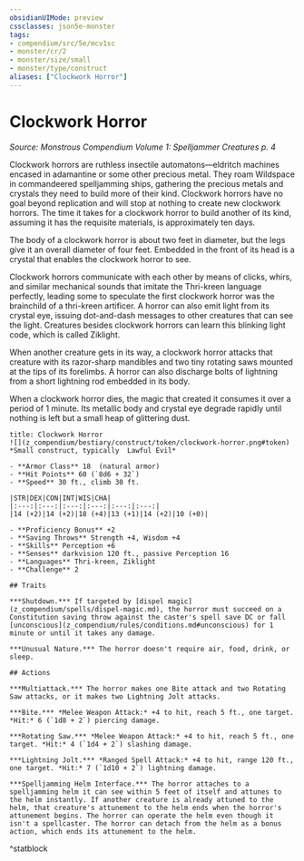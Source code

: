 ```yaml
---
obsidianUIMode: preview
cssclasses: json5e-monster
tags:
- compendium/src/5e/mcv1sc
- monster/cr/2
- monster/size/small
- monster/type/construct
aliases: ["Clockwork Horror"]
---
```

# Clockwork Horror
*Source: Monstrous Compendium Volume 1: Spelljammer Creatures p. 4*  

Clockwork horrors are ruthless insectile automatons—eldritch machines encased in adamantine or some other precious metal. They roam Wildspace in commandeered spelljamming ships, gathering the precious metals and crystals they need to build more of their kind. Clockwork horrors have no goal beyond replication and will stop at nothing to create new clockwork horrors. The time it takes for a clockwork horror to build another of its kind, assuming it has the requisite materials, is approximately ten days.

The body of a clockwork horror is about two feet in diameter, but the legs give it an overall diameter of four feet. Embedded in the front of its head is a crystal that enables the clockwork horror to see.

Clockwork horrors communicate with each other by means of clicks, whirs, and similar mechanical sounds that imitate the Thri-kreen language perfectly, leading some to speculate the first clockwork horror was the brainchild of a thri-kreen artificer. A horror can also emit light from its crystal eye, issuing dot-and-dash messages to other creatures that can see the light. Creatures besides clockwork horrors can learn this blinking light code, which is called Ziklight.

When another creature gets in its way, a clockwork horror attacks that creature with its razor-sharp mandibles and two tiny rotating saws mounted at the tips of its forelimbs. A horror can also discharge bolts of lightning from a short lightning rod embedded in its body.

When a clockwork horror dies, the magic that created it consumes it over a period of 1 minute. Its metallic body and crystal eye degrade rapidly until nothing is left but a small heap of glittering dust.

```ad-statblock
title: Clockwork Horror
![](z_compendium/bestiary/construct/token/clockwork-horror.png#token)
*Small construct, typically  Lawful Evil*

- **Armor Class** 18  (natural armor)
- **Hit Points** 60 (`8d6 + 32`)
- **Speed** 30 ft., climb 30 ft.

|STR|DEX|CON|INT|WIS|CHA|
|:---:|:---:|:---:|:---:|:---:|:---:|
|14 (+2)|14 (+2)|18 (+4)|13 (+1)|14 (+2)|10 (+0)|

- **Proficiency Bonus** +2
- **Saving Throws** Strength +4, Wisdom +4
- **Skills** Perception +6
- **Senses** darkvision 120 ft., passive Perception 16
- **Languages** Thri-kreen, Ziklight
- **Challenge** 2

## Traits

***Shutdown.*** If targeted by [dispel magic](z_compendium/spells/dispel-magic.md), the horror must succeed on a Constitution saving throw against the caster's spell save DC or fall [unconscious](z_compendium/rules/conditions.md#unconscious) for 1 minute or until it takes any damage.

***Unusual Nature.*** The horror doesn't require air, food, drink, or sleep.

## Actions

***Multiattack.*** The horror makes one Bite attack and two Rotating Saw attacks, or it makes two Lightning Jolt attacks.

***Bite.*** *Melee Weapon Attack:* +4 to hit, reach 5 ft., one target. *Hit:* 6 (`1d8 + 2`) piercing damage.

***Rotating Saw.*** *Melee Weapon Attack:* +4 to hit, reach 5 ft., one target. *Hit:* 4 (`1d4 + 2`) slashing damage.

***Lightning Jolt.*** *Ranged Spell Attack:* +4 to hit, range 120 ft., one target. *Hit:* 7 (`1d10 + 2`) lightning damage.

***Spelljamming Helm Interface.*** The horror attaches to a spelljamming helm it can see within 5 feet of itself and attunes to the helm instantly. If another creature is already attuned to the helm, that creature's attunement to the helm ends when the horror's attunement begins. The horror can operate the helm even though it isn't a spellcaster. The horror can detach from the helm as a bonus action, which ends its attunement to the helm.
```
^statblock
